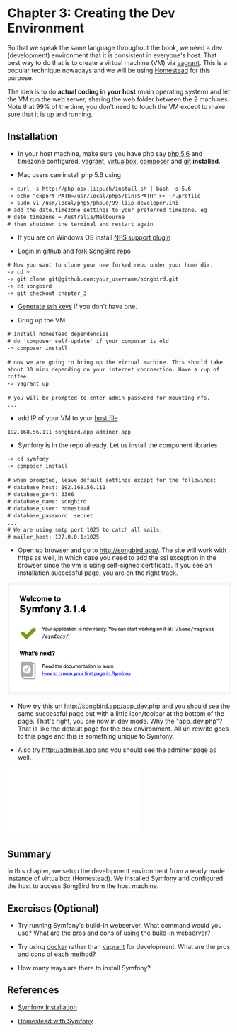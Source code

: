 # Chapter 3: Creating the Dev Environment

So that we speak the same language throughout the book, we need a dev (development) environment that it is consistent in everyone's host. That best way to do that is to create a virtual machine (VM) via [vagrant](https://www.vagrantup.com). This is a popular technique nowadays and we will be using [Homestead](https://github.com/laravel/homestead) for this purpose.

The idea is to do **actual coding in your host** (main operating system) and let the VM run the web server, sharing the web folder between the 2 machines. Note that 99% of the time, you don't need to touch the VM except to make sure that it is up and running.

## Installation

* In your host machine, make sure you have php say [php 5.6](http://php.net/manual/en/install.php) and timezone configured, [vagrant](https://www.vagrantup.com/downloads.html), [virtualbox](https://www.virtualbox.org/wiki/Downloads), [composer](https://getcomposer.org/doc/00-intro.md) and [git](https://git-scm.com) **installed**.

* Mac users can install php 5.6 using

```
-> curl -s http://php-osx.liip.ch/install.sh | bash -s 5.6
-> echo "export PATH=/usr/local/php5/bin:$PATH" >> ~/.profile
-> sudo vi /usr/local/php5/php.d/99-liip-developer.ini
# add the date.timezone settings to your preferred timezone. eg
# date.timezone = Australia/Melbourne
# then shutdown the terminal and restart again
```

* If you are on Windows OS install [NFS support plugin](https://github.com/GM-Alex/vagrant-winnfsd)

* Login in [github](http://github.com) and [fork](https://help.github.com/articles/fork-a-repo/) [SongBird repo](https://github.com/bernardpeh/songbird)

```
# Now you want to clone your new forked repo under your home dir.
-> cd ~
-> git clone git@github.com:your_username/songbird.git
-> cd songbird
-> git checkout chapter_3
```

* [Generate ssh keys](https://help.github.com/articles/generating-a-new-ssh-key-and-adding-it-to-the-ssh-agent/) if you don't have one.

* Bring up the VM

```
# install homestead dependencies
# do 'composer self-update' if your composer is old
-> composer install

# now we are going to bring up the virtual machine. This should take about 30 mins depending on your internet connnection. Have a cup of coffee.
-> vagrant up

# you will be prompted to enter admin password for mounting nfs.
...
```

* add IP of your VM to your [host file](http://www.rackspace.com/knowledge_center/article/how-do-i-modify-my-hosts-file)

```
192.168.56.111 songbird.app adminer.app
```

* Symfony is in the repo already. Let us install the component libraries

```
-> cd symfony
-> composer install

# when prompted, leave default settings except for the followings:
# database_host: 192.168.56.111
# database_port: 3306
# database_name: songbird
# database_user: homestead
# database_password: secret
...
# We are using smtp port 1025 to catch all mails.
# mailer_host: 127.0.0.1:1025
```

* Open up browser and go to http://songbird.app/. The site will work with https as well, in which case you need to add the ssl exception in the browser since the vm is using self-signed certificate. If you see an installation successful page, you are on the right track.

![](images/welcome_page.png)

* Now try this url http://songbird.app/app_dev.php and you should see the same successful page but with a little icon/toolbar at the bottom of the page. That's right, you are now in dev mode. Why the "app_dev.php"? That is like the default page for the dev environment. All url rewrite goes to this page and this is something unique to Symfony.

* Also try http://adminer.app and you should see the adminer page as well.

![](images/welcome_adminer.php)

## Summary

In this chapter, we setup the development environment from a ready made instance of virtualbox (Homestead). We installed Symfony and configured the host to access SongBird from the host machine.

## Exercises (Optional)

* Try running Symfony's build-in webserver. What command would you use? What are the pros and cons of using the build-in webserver?

* Try using [docker](https://www.docker.com/) rather than [vagrant](https://www.vagrantup.com) for development. What are the pros and cons of each method?

* How many ways are there to install Symfony?

## References

* [Symfony Installation](https://symfony.com/doc/current/book/installation.html)

* [Homestead with Symfony](http://symfony.com/doc/current/cookbook/workflow/homestead.html)

